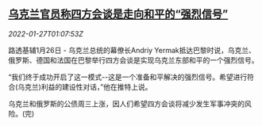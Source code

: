<!--1643247063000-->
[乌克兰官员称四方会谈是走向和平的“强烈信号”](https://cn.reuters.com/article/ukraine-peace-talk-0127-idCNKBS2K1034)
------

<div><i>2022-01-27T01:07:53Z</i></div><p>路透基辅1月26日 - 乌克兰总统的幕僚长Andriy Yermak抵达巴黎时说，乌克兰、俄罗斯、德国和法国在巴黎举行四方会谈是实现乌克兰东部和平的一个强烈信号。</p><p>“我们终于成功开启了这一模式--这是一个准备和平解决的强烈信号。希望进行符合(乌克兰)利益的建设性对话，”他在推特上说。</p><p>乌克兰和俄罗斯的公债周三上涨，因人们希望四方会谈将减少发生军事冲突的风险。(完)</p>

